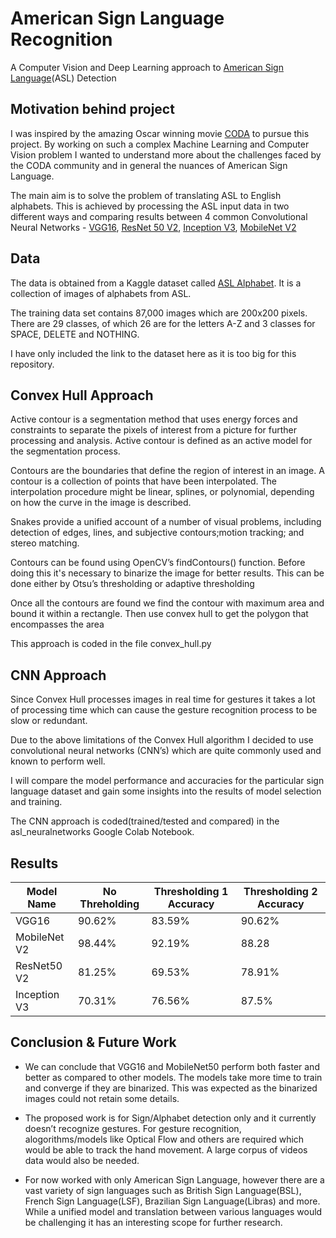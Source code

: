 # American Sign Language Recognition
A Computer Vision and Deep Learning approach to [American Sign Language](https://en.wikipedia.org/wiki/American_Sign_Language)(ASL) Detection

## Motivation behind project
I was inspired by the amazing Oscar winning movie [CODA](https://en.wikipedia.org/wiki/CODA_(2021_film)) to pursue this project. By working on such a complex Machine Learning and Computer Vision problem I wanted to understand more about the challenges faced by the CODA community and in general the nuances of American Sign Language.

The main aim is to solve the problem of translating ASL to English alphabets. This is achieved by processing the ASL input data in two different ways and comparing results between 4 common Convolutional Neural Networks - [VGG16](https://www.mygreatlearning.com/blog/introduction-to-vgg16/), [ResNet 50 V2](https://blog.devgenius.io/resnet50-6b42934db431), [Inception V3](https://en.wikipedia.org/wiki/Inceptionv3), [MobileNet V2](https://ai.googleblog.com/2018/04/mobilenetv2-next-generation-of-on.html)

## Data
The data is obtained from a Kaggle dataset called [ASL Alphabet](https://www.kaggle.com/datasets/grassknoted/asl-alphabet). It is a collection of images of alphabets from ASL.

The training data set contains 87,000 images which are 200x200 pixels. There are 29 classes, of which 26 are for the letters A-Z and 3 classes for SPACE, DELETE and NOTHING.

I have only included the link to the dataset here as it is too big for this repository.

## Convex Hull Approach
Active contour is a segmentation method that uses energy forces and constraints to separate the pixels of interest from a picture for further processing and analysis. Active contour is defined as an active model for the segmentation process. 

Contours are the boundaries that define the region of interest in an image. A
contour is a collection of points that have been interpolated. The interpolation procedure might be linear, splines, or polynomial, depending on how the curve in the image is described. 

Snakes provide a unified account of a number of visual problems, including detection of edges, lines, and subjective contours;motion tracking; and stereo matching.

Contours can be found using OpenCV’s findContours() function. Before doing this it's necessary to binarize the image for better results. This can be done either by Otsu’s thresholding or adaptive thresholding

Once all the contours are found we find the contour with maximum area and bound it within a rectangle.
Then use convex hull to get the polygon that encompasses the area

This approach is coded in the file convex_hull.py

## CNN Approach
Since Convex Hull processes images in real time for gestures it takes a lot of processing time which can cause the gesture recognition process to be slow or redundant.

Due to the above limitations of the Convex Hull algorithm I decided to use convolutional neural networks (CNN’s) which are quite commonly used and known to perform well. 

I will compare the model performance and accuracies for the particular sign language dataset and gain some insights into the results of model selection and training.

The CNN approach is coded(trained/tested and compared) in the asl_neuralnetworks Google Colab Notebook.

## Results

| Model Name    | No Threholding | Thresholding 1 Accuracy | Thresholding 2 Accuracy |
| ----------- | ----------- | ---------- | ---------|
| VGG16      | 90.62%       | 83.59%          | 90.62% |  
| MobileNet V2   | 98.44%        | 92.19%          | 88.28 |
| ResNet50 V2      | 81.25%       | 69.53%          | 78.91% | 
| Inception V3      | 70.31%       | 76.56%          | 87.5% | 

## Conclusion & Future Work
- We can conclude that VGG16 and MobileNet50 perform both faster and better as compared to other models. The models take more time to train and converge if they are binarized. This was expected as the binarized images could not retain some details.

- The proposed work is for Sign/Alphabet detection only and it currently doesn’t recognize
gestures. For gesture recognition, alogorithms/models like Optical Flow and others are required which would be able to track the hand movement. A large corpus of videos data would also be needed.

- For now worked with only American Sign Language, however there are a vast variety of sign
languages such as British Sign Language(BSL), French Sign Language(LSF), Brazilian Sign
Language(Libras) and more. While a unified model and translation between various languages
would be challenging it has an interesting scope for further research.



